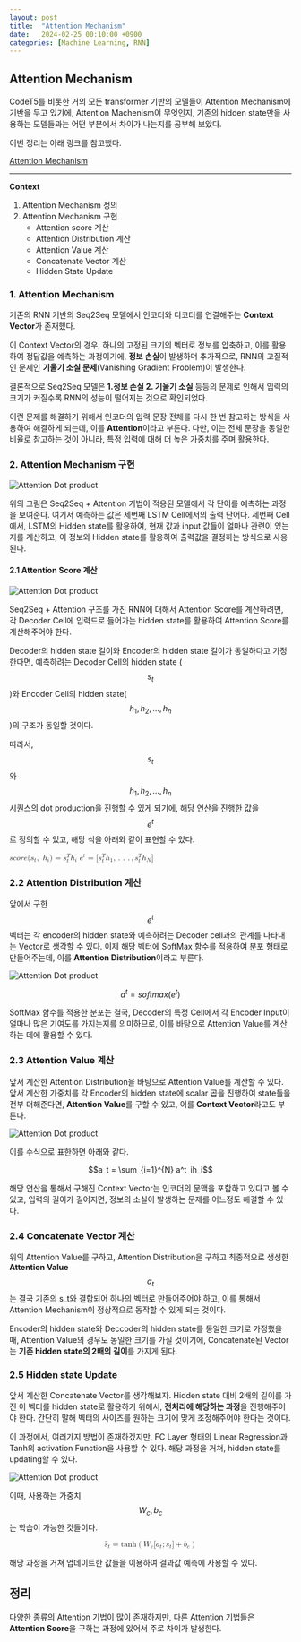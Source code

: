 ```yaml
---
layout: post
title:  "Attention Mechanism"
date:   2024-02-25 00:10:00 +0900
categories: [Machine Learning, RNN]   
---
```

## **Attention Mechanism**

CodeT5를 비롯한 거의 모든 transformer 기반의 모델들이 Attention Mechanism에 기반을 두고 있기에, Attention Machenism이 무엇인지, 기존의 hidden state만을 사용하는 모델들과는 어떤 부분에서 차이가 나는지를 공부해 보았다.

이번 정리는 아래 링크를 참고했다.

[Attention Mechanism](https://wikidocs.net/22893)
****

**Context**

1. Attention Mechanism 정의
2. Attention Mechanism 구현
   * Attention score 계산
   * Attention Distribution 계산
   * Attention Value 계산
   * Concatenate Vector 계산
   * Hidden State Update

### **1. Attention Mechanism**

기존의 RNN 기반의 Seq2Seq 모델에서 인코더와 디코더를 연결해주는 **Context Vector**가 존재했다. 

이 Context Vector의 경우, 하나의 고정된 크기의 벡터로 정보를 압축하고, 이를 활용하여 정답값을 예측하는 과정이기에, **정보 손실**이 발생하며 추가적으로, RNN의 고질적인 문제인 **기울기 소실 문제**(Vanishing Gradient Problem)이 발생한다.

결론적으로 Seq2Seq 모델은 **1.정보 손실 2. 기울기 소실** 등등의 문제로 인해서 입력의 크기가 커질수록 RNN의 성능이 떨어지는 것으로 확인되었다.

이런 문제를 해결하기 위해서 인코더의 입력 문장 전체를 다시 한 번 참고하는 방식을 사용하여 해결하게 되는데, 이를 **Attention**이라고 부른다. 다만, 이는 전체 문장을 동일한 비율로 참고하는 것이 아니라, 특정 입력에 대해 더 높은 가중치를 주며 활용한다.

### **2. Attention Mechanism 구현**
![Attention Dot product](/assets/img/RNN/Attention%20Mechanism/dotproductattention1.png)

위의 그림은 Seq2Seq + Attention 기법이 적용된 모델에서 각 단어를 예측하는 과정을 보여준다. 여기서 예측하는 값은 세번째 LSTM Cell에서의 출력 단어다. 세번째 Cell에서, LSTM의 Hidden state를 활용하여, 현재 값과 input 값들이 얼마나 관련이 있는지를 계산하고, 이 정보와 Hidden state를 활용하여 출력값을 결정하는 방식으로 사용된다.

#### **2.1 Attention Score 계산**
![Attention Dot product](/assets/img/RNN/Attention%20Mechanism/dotproductattention2.png)

Seq2Seq + Attention 구조를 가진 RNN에 대해서 Attention Score를 계산하려면, 각 Decoder Cell에 입력드로 들어가는 hidden state를 활용하여 Attention Score를 계산해주어야 한다.

Decoder의 hidden state 길이와 Encoder의 hidden state 길이가 동일하다고 가정한다면, 예측하려는 Decoder Cell의 hidden state ($$s_t$$)와 Encoder Cell의 hidden state($$h_1, h_2, ..., h_n$$)의 구조가 동일할 것이다.

따라서, $$s_t$$와 $$h_1, h_2, ..., h_n$$시퀀스의 dot production을 진행할 수 있게 되기에, 해당 연산을 진행한 값을 $$e^t$$로 정의할 수 있고, 해당 식을 아래와 같이 표현할 수 있다.

<math xmlns="http://www.w3.org/1998/Math/MathML">
  <mi>s</mi>
  <mi>c</mi>
  <mi>o</mi>
  <mi>r</mi>
  <mi>e</mi>
  <mo stretchy="false">(</mo>
  <msub>
    <mi>s</mi>
    <mrow data-mjx-texclass="ORD">
      <mi>t</mi>
    </mrow>
  </msub>
  <mo>,</mo>
  <mtext>&#xA0;</mtext>
  <msub>
    <mi>h</mi>
    <mrow data-mjx-texclass="ORD">
      <mi>i</mi>
    </mrow>
  </msub>
  <mo stretchy="false">)</mo>
  <mo>=</mo>
  <msubsup>
    <mi>s</mi>
    <mrow data-mjx-texclass="ORD">
      <mi>t</mi>
    </mrow>
    <mi>T</mi>
  </msubsup>
  <msub>
    <mi>h</mi>
    <mrow data-mjx-texclass="ORD">
      <mi>i</mi>
    </mrow>
  </msub>
</math>

<math xmlns="http://www.w3.org/1998/Math/MathML">
  <msup>
    <mi>e</mi>
    <mrow data-mjx-texclass="ORD">
      <mi>t</mi>
    </mrow>
  </msup>
  <mo>=</mo>
  <mo stretchy="false">[</mo>
  <msubsup>
    <mi>s</mi>
    <mrow data-mjx-texclass="ORD">
      <mi>t</mi>
    </mrow>
    <mi>T</mi>
  </msubsup>
  <msub>
    <mi>h</mi>
    <mrow data-mjx-texclass="ORD">
      <mn>1</mn>
    </mrow>
  </msub>
  <mo>,</mo>
  <mo>.</mo>
  <mo>.</mo>
  <mo>.</mo>
  <mo>,</mo>
  <msubsup>
    <mi>s</mi>
    <mrow data-mjx-texclass="ORD">
      <mi>t</mi>
    </mrow>
    <mi>T</mi>
  </msubsup>
  <msub>
    <mi>h</mi>
    <mrow data-mjx-texclass="ORD">
      <mi>N</mi>
    </mrow>
  </msub>
  <mo stretchy="false">]</mo>
</math>

### **2.2 Attention Distribution 계산**

앞에서 구한 $$e^t$$ 벡터는 각 encoder의 hidden state와 예측하려는 Decoder cell과의 관계를 나타내는 Vector로 생각할 수 있다. 이제 해당 벡터에 SoftMax 함수를 적용하여 분포 형태로 만들어주는데, 이를 **Attention Distribution**이라고 부른다.

![Attention Dot product](/assets/img/RNN/Attention%20Mechanism/dotproductattention3.png)

$$a^t = softmax(e^t)$$

SoftMax 함수를 적용한 분포는 결국, Decoder의 특정 Cell에서 각 Encoder Input이 얼마나 많은 기여도를 가지는지를 의미하므로, 이를 바탕으로 Attention Value를 계산하는 데에 활용할 수 있다.

### **2.3 Attention Value 계산**

앞서 계산한 Attention Distribution을 바탕으로 Attention Value를 계산할 수 있다. 앞서 계산한 가중치를 각 Encoder의 hidden state에 scalar 곱을 진행하여 state들을 전부 더해준다면, **Attention Value**를 구할 수 있고, 이를 **Context Vector**라고도 부른다.

![Attention Dot product](/assets/img/RNN/Attention%20Mechanism/dotproductattention4.png)

이를 수식으로 표한하면 아래와 같다.

$$a_t = \sum_{i=1}^{N} a^t_ih_i$$

해당 연산을 통해서 구해진 Context Vector는 인코더의 문맥을 포함하고 있다고 볼 수 있고, 입력의 길이가 길어지면, 정보의 소실이 발생하는 문제를 어느정도 해결할 수 있다.

### **2.4 Concatenate Vector 계산**

위의 Attention Value를 구하고, Attention Distribution을 구하고 최종적으로 생성한 **Attention Value** $$a_t$$는 결국 기존의 s_t와 결합되어 하나의 벡터로 만들어주어야 하고, 이를 통해서 Attention Mechanism이 정상적으로 동작할 수 있게 되는 것이다.

Encoder의 hidden state와 Deccoder의 hidden state를 동일한 크기로 가정했을 때, Attention Value의 경우도 동일한 크기를 가질 것이기에, Concatenate된 Vector는 **기존 hidden state의 2배의 길이**를 가지게 된다.

### **2.5 Hidden state Update**

앞서 계산한 Concatenate Vector를 생각해보자. Hidden state 대비 2배의 길이를 가진 이 벡터를 hidden state로 활용하기 위해서, **전처리에 해당하는 과정**을 진행해주어야 한다. 간단히 말해 벡터의 사이즈를 원하는 크기에 맞게 조정해주어야 한다는 것이다.

이 과정에서, 여러가지 방법이 존재하겠지만, FC Layer 형태의 Linear Regression과 Tanh의 activation Function을 사용할 수 있다. 해당 과정을 거쳐, hidden state를 updating할 수 있다.

![Attention Dot product](/assets/img/RNN/Attention%20Mechanism/dotproductattention5.png)

이때, 사용하는 가중치 $$W_c, b_c$$는 학습이 가능한 것들이다.

<math xmlns="http://www.w3.org/1998/Math/MathML" display="block">
  <msub>
    <mrow data-mjx-texclass="ORD">
      <mover>
        <mi>s</mi>
        <mo stretchy="false">~</mo>
      </mover>
    </mrow>
    <mrow data-mjx-texclass="ORD">
      <mi>t</mi>
    </mrow>
  </msub>
  <mo>=</mo>
  <mi>tanh</mi>
  <mo data-mjx-texclass="NONE">&#x2061;</mo>
  <mrow>
    <mo data-mjx-texclass="OPEN">(</mo>
    <mrow data-mjx-texclass="ORD">
      <msub>
        <mi mathvariant="bold">W</mi>
        <mrow data-mjx-texclass="ORD">
          <mi mathvariant="bold">c</mi>
        </mrow>
      </msub>
    </mrow>
    <mo stretchy="false">[</mo>
    <msub>
      <mrow data-mjx-texclass="ORD">
        <mi>a</mi>
      </mrow>
      <mi>t</mi>
    </msub>
    <mo>;</mo>
    <msub>
      <mrow data-mjx-texclass="ORD">
        <mi>s</mi>
      </mrow>
      <mi>t</mi>
    </msub>
    <mo stretchy="false">]</mo>
    <mo>+</mo>
    <msub>
      <mi>b</mi>
      <mrow data-mjx-texclass="ORD">
        <mi>c</mi>
      </mrow>
    </msub>
    <mo data-mjx-texclass="CLOSE">)</mo>
  </mrow>
</math>

해당 과정을 거쳐 업데이트한 값들을 이용하여 결과값 예측에 사용할 수 있다.

## 정리

다양한 종류의 Attention 기법이 많이 존재하지만, 다른 Attention 기법들은 **Attention Score**을 구하는 과정에 있어서 주로 차이가 발생한다.